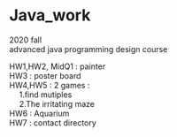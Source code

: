 # Java_work
2020 fall
<br>
advanced java programming design course

HW1,HW2, MidQ1 : painter<br>
HW3 : poster board<br>
HW4,HW5 : 2 games : <br>
&emsp; 1.find mutiples<br>
&emsp; 2.The irritating maze<br>
HW6 : Aquarium<br>
HW7 : contact directory<br>
